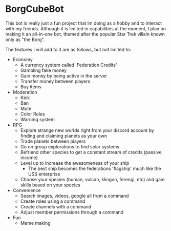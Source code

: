 # BorgCubeBot

This bot is really just a fun project that im doing as a hobby and to interact with my friends. Although it is limited in capabilities at the moment, I plan on making it an all-in-one bot, themed after the popular Star Trek villain known only as "the Borg".

The features I will add to it are as follows, but not limited to:
- Economy
  - A currency system called 'Federation Credits'
  - Gambling fake money
  - Gain money by being active in the server
  - Transfer money between players
  - Buy items
- Moderation
  - Kick
  - Ban
  - Mute
  - Color Roles
  - Warning system
- RPG
  - Explore strange new worlds right from your discord account by finding and claiming planets as your own
  - Trade planets between players
  - Go on group explorations to find solar systems
  - Befriend other species to get a constant stream of credits (passive income)
  - Level up to increase the awesomeness of your ship
    - The best ship becomes the federations 'flagship' much like the USS enterprise
  - Choose your species (human, vulcan, klingon, ferengi, etc) and gain skills based on your species
- Convenience
  - Search images, videos, google all from a command
  - Create roles using a command
  - Create channels with a command
  - Adjust member permissions through a command
- Fun
  - Meme making

